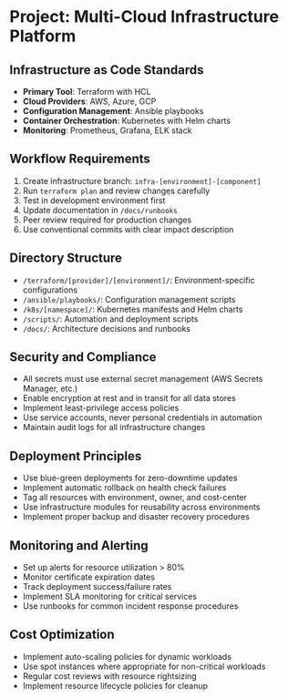 # Project: Multi-Cloud Infrastructure Platform

## Infrastructure as Code Standards
- **Primary Tool**: Terraform with HCL
- **Cloud Providers**: AWS, Azure, GCP
- **Configuration Management**: Ansible playbooks
- **Container Orchestration**: Kubernetes with Helm charts
- **Monitoring**: Prometheus, Grafana, ELK stack

## Workflow Requirements
1. Create infrastructure branch: `infra-[environment]-[component]`
2. Run `terraform plan` and review changes carefully
3. Test in development environment first
4. Update documentation in `/docs/runbooks`
5. Peer review required for production changes
6. Use conventional commits with clear impact description

## Directory Structure
- `/terraform/[provider]/[environment]/`: Environment-specific configurations
- `/ansible/playbooks/`: Configuration management scripts
- `/k8s/[namespace]/`: Kubernetes manifests and Helm charts
- `/scripts/`: Automation and deployment scripts
- `/docs/`: Architecture decisions and runbooks

## Security and Compliance
- All secrets must use external secret management (AWS Secrets Manager, etc.)
- Enable encryption at rest and in transit for all data stores
- Implement least-privilege access policies
- Use service accounts, never personal credentials in automation
- Maintain audit logs for all infrastructure changes

## Deployment Principles
- Use blue-green deployments for zero-downtime updates
- Implement automatic rollback on health check failures
- Tag all resources with environment, owner, and cost-center
- Use infrastructure modules for reusability across environments
- Implement proper backup and disaster recovery procedures

## Monitoring and Alerting
- Set up alerts for resource utilization > 80%
- Monitor certificate expiration dates
- Track deployment success/failure rates
- Implement SLA monitoring for critical services
- Use runbooks for common incident response procedures

## Cost Optimization
- Implement auto-scaling policies for dynamic workloads
- Use spot instances where appropriate for non-critical workloads
- Regular cost reviews with resource rightsizing
- Implement resource lifecycle policies for cleanup